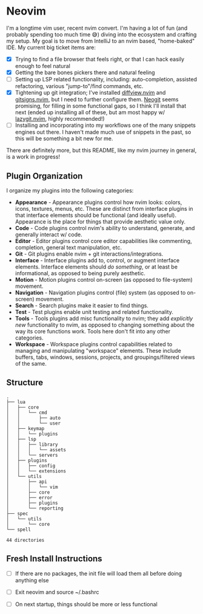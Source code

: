 # Neovim

I'm a longtime vim user, recent nvim convert. I'm having a lot of fun (and probably spending too much time 😅) diving into the ecosystem and crafting
my setup. My goal is to move from IntelliJ to an nvim based, "home-baked" IDE. My current big ticket items are:

- [x] Trying to find a file browser that feels right, or that I can hack easily enough to feel natural
- [x] Getting the bare bones pickers there and natural feeling
- [ ] Setting up LSP related functionality, including: auto-completion, assisted refactoring, various "jump-to"/find commands, etc.
- [x] Tightening up git integration; I've installed [diffview.nvim](https://github.com/sindrets/diffview.nvim) and [gitsigns.nvim](https://github.com/lewis6991/gitsigns.nvim), but I need to further configure them. [Neogit](https://github.com/TimUntersberger/neogit) seems promising, for filling in some functional gaps, so I think I'll install that next (ended up installing all of these, but am most happy w/ [lazygit.nvim](https://github.com/kdheepak/lazygit.nvim), highly recommended!)
- [ ] Installing and incorporating into my workflows one of the many snippets engines out there. I haven't made much use of snippets in the past, so this will be something a bit new for me.

There are definitely more, but this README, like my nvim journey in general, is a work in progress!

## Plugin Organization

I organize my plugins into the following categories:

* **Appearance** - Appearance plugins control how nvim looks: colors, icons, textures, menus, etc. These are distinct from interface plugins in that interface elements should be functional (and ideally useful). Appearance is the place for things that provide aesthetic value only.
* **Code** - Code plugins control nvim's ability to understand, generate, and generally interact w/ code.
* **Editor** - Editor plugins control core editor capabilities like commenting, completion, general text manipulation, etc.
* **Git** - Git plugins enable nvim + git interactions/integrations.
* **Interface** - Interface plugins add to, control, or augment interface elements. Interface elements should *do something*, or at least be informational, as opposed to being purely aesthetic.
* **Motion** - Motion plugins control on-screen (as opposed to file-system) movement.
* **Navigation** - Navigation plugins control (file) system (as opposed to on-screen) movement.
* **Search** - Search plugins make it easier to find things.
* **Test** - Test plugins enable unit testing and related functionality.
* **Tools** - Tools plugins add misc functionality to nvim; they add *explicitly new* functionality to nvim, as opposed to changing something about the way its core functions work. Tools here don't fit into any other categories.
* **Workspace** - Workspace plugins control capabilities related to managing and manipulating "workspace" elements. These include buffers, tabs, windows, sessions, projects, and groupings/filtered views of the same.

## Structure

```
.
├── lua
│   ├── core
│   │   └── cmd
│   │       ├── auto
│   │       └── user
│   ├── keymap
│   │   └── plugins
│   ├── lsp
│   │   ├── library
│   │   │   └── assets
│   │   └── servers
│   ├── plugins
│   │   ├── config
│   │   └── extensions
│   └── utils
│       ├── api
│       │   └── vim
│       ├── core
│       ├── error
│       ├── plugins
│       └── reporting
├── spec
│   └── utils
│       └── core
└── spell

44 directories
```

## Fresh Install Instructions

- [ ] If there are no packages, the init file will load them all before doing anything else
- [ ] Exit neovim and source ~/.bashrc
- [ ] On next startup, things should be more or less functional

